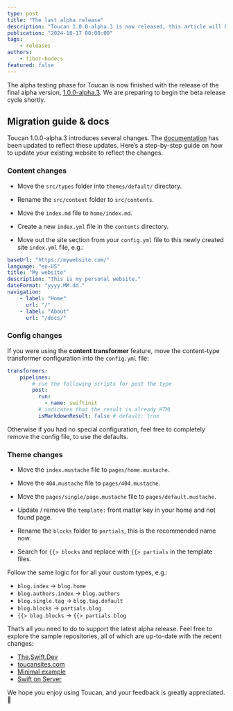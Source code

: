 ```yaml
---
type: post
title: "The last alpha release"
description: "Toucan 1.0.0-alpha.3 is now released, this article will help you to understand the changes and to migrate your site from alpha 2."
publication: "2024-10-17 00:00:00"
tags: 
    - releases
authors:
    - tibor-bodecs
featured: false
---
```


The alpha testing phase for Toucan is now finished with the release of the final alpha version, [1.0.0-alpha.3](https://github.com/toucansites/toucan/releases). We are preparing to begin the beta release cycle shortly.

## Migration guide & docs

Toucan 1.0.0-alpha.3 introduces several changes. The [documentation](/docs/) has been updated to reflect these updates. Here’s a step-by-step guide on how to update your existing website to reflect the changes.

### Content changes

- Move the `src/types` folder into `themes/default/` directory.

- Rename the `src/content` folder to `src/contents`.

- Move the `index.md` file to `home/index.md`.

- Create a new `index.yml` file in the `contents` directory.

- Move out the site section from your `config.yml` file to this newly created 
site `index.yml` file, e.g.:

```yml
baseUrl: "https://mywebsite.com/"
language: "en-US"
title: "My website"
description: "This is my personal website."
dateFormat: "yyyy.MM.dd."
navigation:
    - label: "Home"
      url: "/"
    - label: "About"
      url: "/docs/"
```

### Config changes

If you were using the **content transformer** feature, move the content-type transformer configuration into the `config.yml` file:

```yml
transformers:
    pipelines:
        # run the following scripts for post the type
        post: 
          run: 
            - name: swiftinit
          # indicates that the result is already HTML
          isMarkdownResult: false # default: true
```

Otherwise if you had no special configuration, feel free to completely remove the config file, to use the defaults.

### Theme changes

- Move the `index.mustache` file to `pages/home.mustache`.

- Move the `404.mustache` file to `pages/404.mustache`.

- Move the `pages/single/page.mustache` file to `pages/default.mustache`.

- Update / remove the `template:` front matter key in your home and not found page.

- Rename the `blocks` folder to `partials`, this is the recommended name now.

- Search for `{{> blocks` and replace with `{{> partials` in the template files.

Follow the same logic for for all your custom types, e.g.:
- `blog.index` -> `blog.home`
- `blog.authors.index` -> `blog.authors`
- `blog.single.tag` -> `blog.tag.default`
- `blog.blocks` -> `partials.blog` 
- `{{> blog.blocks` -> `{{> partials.blog`

That’s all you need to do to support the latest alpha release. Feel free to explore the sample repositories, all of which are up-to-date with the recent changes:

- [The.Swift.Dev](https://github.com/theswiftdev/blog)
- [toucansites.com](https://github.com/toucansites/website)
- [Minimal example](https://github.com/toucansites/minimal-example)
- [Swift on Server](https://github.com/swift-on-server/site/)

We hope you enjoy using Toucan, and your feedback is greatly appreciated. 🙏








